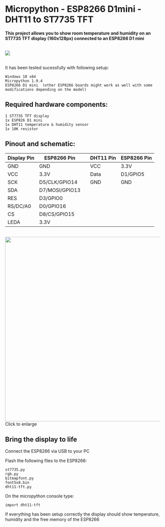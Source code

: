 # Micropython - ESP8266 D1mini - DHT11 to ST7735 TFT
**This project allows you to show room temperature and humidity on an ST7735 TFT display (160x128px) connected to an ESP8266 D1 mini**

</br>
<img src="https://imgur.com/HRgblQd">

</br>
</br>

It has been tested sucessfully with following setup:

    Windows 10 x64
    Micropython 1.9.4
    ESP8266 D1 mini  (other ESP8266 boards might work as well with some modifications depending on the model)

## Required hardware components:

    1 ST7735 TFT display
    1x ESP826 D1 mini
    1x DHT11 temperature & humidity sensor
    1x 10K resistor
          
## Pinout and schematic:

|Display Pin |ESP8266 Pin    |  |DHT11 Pin   |ESP8266 Pin  |
|------------|---------------|--|------------|-------------|
|GND         |GND            |  |VCC         |3.3V         |
|VCC         |3.3V           |  |Data        |D1/GPIO5     |
|SCK         |D5/CLK/GPIO14  |  |GND         |GND          |
|SDA         |D7/MOSI/GPIO13 |  |            |             |
|RES         |D3/GPIO0       |  |            |             |
|RS/DC/A0    |D0/GPIO16      |  |            |             |
|CS          |D8/CS/GPIO15   |  |            |             |
|LEDA        |3.3V           |  |            |             |
   
</br>
<img src="https://imgur.com/2dOCBLd.png" width="600">
Click to enlarge

## Bring the display to life

Connect the ESP8266 via USB to your PC

Flash the following files to the ESP8266:

	st7735.py
	rgb.py
	bitmapfont.py
	font5x8.bin
	dht11-tft.py

On the micropython console type:

	import dht11-tft

If everything has been setup correctly the display should show temperature, humidity and the free memory of the ESP8266

